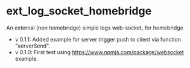 # ext_log_socket_homebridge
An external (non homebridge) simple logs web-socket, for homebridge

* v 0.1.1: Added example for server trigger push to client via function "serverSend".
* v 0.1.0: First test using https://www.npmjs.com/package/websocket example.
